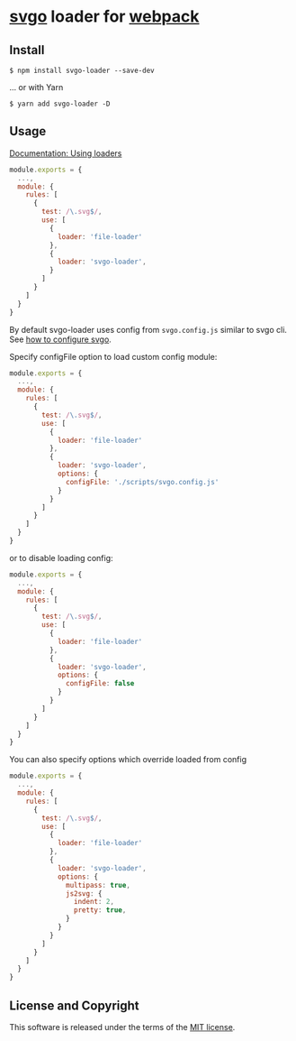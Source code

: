 # [svgo](https://github.com/svg/svgo) loader for [webpack](https://github.com/webpack/webpack)

## Install

```
$ npm install svgo-loader --save-dev
```

... or with Yarn

```
$ yarn add svgo-loader -D
```

## Usage

[Documentation: Using loaders](https://webpack.js.org/concepts/loaders/#using-loaders)

```js
module.exports = {
  ...,
  module: {
    rules: [
      {
        test: /\.svg$/,
        use: [
          {
            loader: 'file-loader'
          },
          {
            loader: 'svgo-loader',
          }
        ]
      }
    ]
  }
}
```

By default svgo-loader uses config from `svgo.config.js` similar to svgo cli.
See [how to configure svgo](https://github.com/svg/svgo#configuration).

Specify configFile option to load custom config module:

```js
module.exports = {
  ...,
  module: {
    rules: [
      {
        test: /\.svg$/,
        use: [
          {
            loader: 'file-loader'
          },
          {
            loader: 'svgo-loader',
            options: {
              configFile: './scripts/svgo.config.js'
            }
          }
        ]
      }
    ]
  }
}
```

or to disable loading config:

```js
module.exports = {
  ...,
  module: {
    rules: [
      {
        test: /\.svg$/,
        use: [
          {
            loader: 'file-loader'
          },
          {
            loader: 'svgo-loader',
            options: {
              configFile: false
            }
          }
        ]
      }
    ]
  }
}
```

You can also specify options which override loaded from config

```js
module.exports = {
  ...,
  module: {
    rules: [
      {
        test: /\.svg$/,
        use: [
          {
            loader: 'file-loader'
          },
          {
            loader: 'svgo-loader',
            options: {
              multipass: true,
              js2svg: {
                indent: 2,
                pretty: true,
              }
            }
          }
        ]
      }
    ]
  }
}
```

## License and Copyright

This software is released under the terms of the [MIT license](https://github.com/rpominov/svgo-loader/blob/master/LICENSE).
